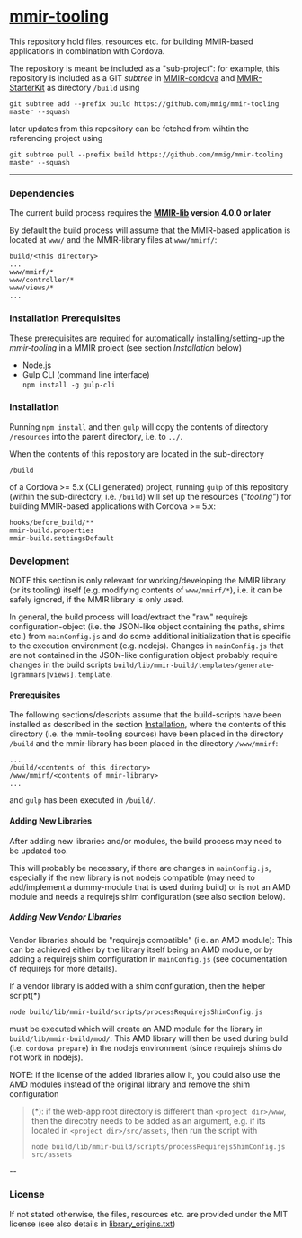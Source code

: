 [mmir-tooling][1]
============

This repository hold files, resources etc. for building MMIR-based applications in
combination with Cordova.


The repository is meant be included as a "sub-project":
for example, this repository is included as a GIT _subtree_ in [MMIR-cordova][2]
and [MMIR-StarterKit][3] as directory `/build` using

    git subtree add --prefix build https://github.com/mmig/mmir-tooling master --squash

later updates from this repository can be fetched from wihtin the referencing project using

    git subtree pull --prefix build https://github.com/mmig/mmir-tooling master --squash

----

### Dependencies

The current build process requires the **[MMIR-lib][4] version 4.0.0 or later**

By default the build process will assume that the MMIR-based application is
located at `www/` and the MMIR-library files at `www/mmirf/`:

    build/<this directory>
    ...
    www/mmirf/*
    www/controller/*
    www/views/*
    ...

### Installation Prerequisites

These prerequisites are required for automatically installing/setting-up the _mmir-tooling_
in a MMIR project (see section _Installation_ below)

 * Node.js
 * Gulp CLI (command line interface)  
   `npm install -g gulp-cli`
   
### Installation


Running `npm install` and then `gulp` will copy the contents of directory 
`/resources` into the parent directory, i.e. to `../`.

When the contents of this repository are located in the sub-directory

    /build

of a Cordova >= 5.x (CLI generated) project, running `gulp`
of this repository (within the sub-directory, i.e. `/build`) will set
 up the resources (_"tooling"_) for building MMIR-based applications with
 Cordova >= 5.x:
    
    hooks/before_build/**
    mmir-build.properties
    mmir-build.settingsDefault

### Development

NOTE this section is only relevant for working/developing the MMIR library (or its tooling) itself
     (e.g. modifying contents of `www/mmirf/*`), i.e. it can be safely ignored, if the MMIR 
     library is only used.


In general, the build process will load/extract the "raw" requirejs configuration-object (i.e. the JSON-like
object containing the paths, shims etc.) from `mainConfig.js` and do some additional initialization that
is specific to the execution environment (e.g. nodejs).
Changes in `mainConfig.js` that are not contained in the JSON-like configuration object probably require
changes in the build scripts `build/lib/mmir-build/templates/generate-[grammars|views].template`.


#### Prerequisites

The following sections/descripts assume that the build-scripts have been installed as described in the
section [Installation](#installation), where the contents of this directory (i.e. the mmir-tooling sources)
have been placed in the directory `/build` and the mmir-library has been placed in the directory `/www/mmirf`:

    ...
    /build/<contents of this directory>
    /www/mmirf/<contents of mmir-library>
    ...

and `gulp` has been executed in `/build/`.

#### Adding New Libraries

After adding new libraries and/or modules, the build process may need to be updated too.

This will probably be necessary, if there are changes in `mainConfig.js`, especially if the
new library is not nodejs compatible (may need to add/implement a dummy-module that is used during build)
or is not an AMD module and needs a requirejs shim configuration (see also section below).


##### Adding New Vendor Libraries

Vendor libraries should be "requirejs compatible" (i.e. an AMD module):
This can be achieved either by the library itself being an AMD module, or by adding
a requirejs shim configuration in `mainConfig.js` (see documentation of requirejs for more details).

If a vendor library is added with a shim configuration, then the helper script(*)

    node build/lib/mmir-build/scripts/processRequirejsShimConfig.js
     
must be executed which will create an AMD module for the library in `build/lib/mmir-build/mod/`. 
This AMD library will then be used during build (i.e. `cordova prepare`) in the nodejs environment 
(since requirejs shims do not work in nodejs).

NOTE: if the license of the added libraries allow it, you could also use the AMD modules instead
      of the original library and remove the shim configuration
      
> (*): if the web-app root directory is different than `<project dir>/www`, then the direcotry needs
>    to be added as an argument, e.g. if its located in `<project dir>/src/assets`, then run the script with
>
>     node build/lib/mmir-build/scripts/processRequirejsShimConfig.js src/assets

--
### License

If not stated otherwise, the files, resources etc. are provided under the MIT license (see also details in
[library_origins.txt](lib/library_origins.txt))


[1]: https://github.com/mmig/mmir-tooling
[2]: https://github.com/mmig/mmir-cordova
[3]: https://github.com/mmig/mmir-starter-kit
[4]: https://github.com/mmig/mmir-lib

